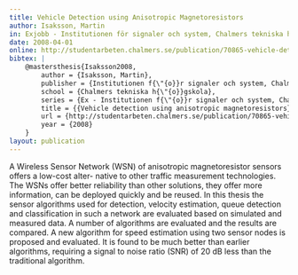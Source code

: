 ```yaml
---
title: Vehicle Detection using Anisotropic Magnetoresistors
author: Isaksson, Martin
in: Exjobb - Institutionen för signaler och system, Chalmers tekniska högskola
date: 2008-04-01
online: http://studentarbeten.chalmers.se/publication/70865-vehicle-detection-using-anisotropic-magnetoresistors
bibtex: |
    @mastersthesis{Isaksson2008,
        author = {Isaksson, Martin},
        publisher = {Institutionen f{\"{o}}r signaler och system, Chalmers tekniska h{\"{o}}gskola},
        school = {Chalmers tekniska h{\"{o}}gskola},
        series = {Ex - Institutionen f{\"{o}}r signaler och system, Chalmers tekniska h{\"{o}}gskola, no: EX034/2008},
        title = {{Vehicle detection using anisotropic magnetoresistors}},
        url = {http://studentarbeten.chalmers.se/publication/70865-vehicle-detection-using-anisotropic-magnetoresistors},
        year = {2008}
    }
layout: publication
---
```


A Wireless Sensor Network (WSN) of anisotropic magnetoresistor sensors offers a low-cost alter- native to other traffic measurement technologies. The WSNs offer better reliability than other solutions, they offer more information, can be deployed quickly and be reused. In this thesis the sensor algorithms used for detection, velocity estimation, queue detection and classification in such a network are evaluated based on simulated and measured data. A number of algorithms are evaluated and the results are compared. A new algorithm for speed estimation using two sensor nodes is proposed and evaluated. It is found to be much better than earlier algorithms, requiring a signal to noise ratio (SNR) of 20 dB less than the traditional algorithm.

